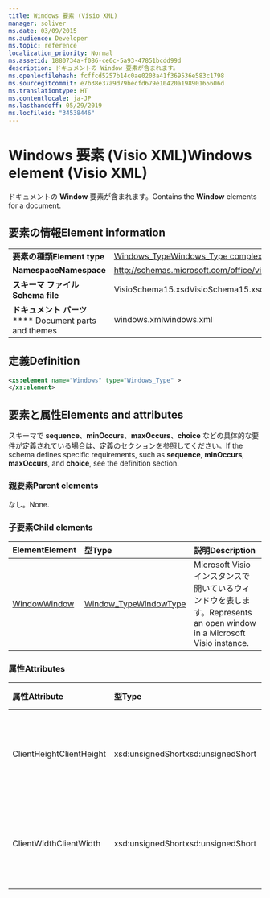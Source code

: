 ```yaml
---
title: Windows 要素 (Visio XML)
manager: soliver
ms.date: 03/09/2015
ms.audience: Developer
ms.topic: reference
localization_priority: Normal
ms.assetid: 1880734a-f086-ce6c-5a93-47851bcdd99d
description: ドキュメントの Window 要素が含まれます。
ms.openlocfilehash: fcffcd5257b14c0ae0203a41f369536e583c1798
ms.sourcegitcommit: e7b38e37a9d79becfd679e10420a19890165606d
ms.translationtype: HT
ms.contentlocale: ja-JP
ms.lasthandoff: 05/29/2019
ms.locfileid: "34538446"
---
```

# <a name="windows-element-visio-xml"></a><span data-ttu-id="ab17d-103">Windows 要素 (Visio XML)</span><span class="sxs-lookup"><span data-stu-id="ab17d-103">Windows element (Visio XML)</span></span>

<span data-ttu-id="ab17d-104">ドキュメントの **Window** 要素が含まれます。</span><span class="sxs-lookup"><span data-stu-id="ab17d-104">Contains the **Window** elements for a document.</span></span> 
  
## <a name="element-information"></a><span data-ttu-id="ab17d-105">要素の情報</span><span class="sxs-lookup"><span data-stu-id="ab17d-105">Element information</span></span>

|||
|:-----|:-----|
|<span data-ttu-id="ab17d-106">**要素の種類**</span><span class="sxs-lookup"><span data-stu-id="ab17d-106">**Element type**</span></span> <br/> |[<span data-ttu-id="ab17d-107">Windows_Type</span><span class="sxs-lookup"><span data-stu-id="ab17d-107">Windows_Type complexType</span></span>](windows_type-complextypevisio-xml.md) <br/> |
|<span data-ttu-id="ab17d-108">**Namespace**</span><span class="sxs-lookup"><span data-stu-id="ab17d-108">**Namespace**</span></span> <br/> |http://schemas.microsoft.com/office/visio/2012/main  <br/> |
|<span data-ttu-id="ab17d-109">**スキーマ ファイル**</span><span class="sxs-lookup"><span data-stu-id="ab17d-109">**Schema file**</span></span> <br/> |<span data-ttu-id="ab17d-110">VisioSchema15.xsd</span><span class="sxs-lookup"><span data-stu-id="ab17d-110">VisioSchema15.xsd</span></span>  <br/> |
|<span data-ttu-id="ab17d-111">**ドキュメント パーツ**</span><span class="sxs-lookup"><span data-stu-id="ab17d-111">\*\*\*\* Document parts and themes</span></span> <br/> |<span data-ttu-id="ab17d-112">windows.xml</span><span class="sxs-lookup"><span data-stu-id="ab17d-112">windows.xml</span></span>  <br/> |
   
## <a name="definition"></a><span data-ttu-id="ab17d-113">定義</span><span class="sxs-lookup"><span data-stu-id="ab17d-113">Definition</span></span>

```XML
<xs:element name="Windows" type="Windows_Type" >
</xs:element>
```

## <a name="elements-and-attributes"></a><span data-ttu-id="ab17d-114">要素と属性</span><span class="sxs-lookup"><span data-stu-id="ab17d-114">Elements and attributes</span></span>

<span data-ttu-id="ab17d-115">スキーマで **sequence**、**minOccurs**、**maxOccurs**、**choice** などの具体的な要件が定義されている場合は、定義のセクションを参照してください。</span><span class="sxs-lookup"><span data-stu-id="ab17d-115">If the schema defines specific requirements, such as **sequence**, **minOccurs**,
    **maxOccurs**, and
    **choice**, see the definition section.</span></span> 
  
### <a name="parent-elements"></a><span data-ttu-id="ab17d-116">親要素</span><span class="sxs-lookup"><span data-stu-id="ab17d-116">Parent elements</span></span>

<span data-ttu-id="ab17d-117">なし。</span><span class="sxs-lookup"><span data-stu-id="ab17d-117">None.</span></span>
  
### <a name="child-elements"></a><span data-ttu-id="ab17d-118">子要素</span><span class="sxs-lookup"><span data-stu-id="ab17d-118">Child elements</span></span>

|<span data-ttu-id="ab17d-119">**Element**</span><span class="sxs-lookup"><span data-stu-id="ab17d-119">**Element**</span></span>|<span data-ttu-id="ab17d-120">**型**</span><span class="sxs-lookup"><span data-stu-id="ab17d-120">**Type**</span></span>|<span data-ttu-id="ab17d-121">**説明**</span><span class="sxs-lookup"><span data-stu-id="ab17d-121">**Description**</span></span>|
|:-----|:-----|:-----|
|[<span data-ttu-id="ab17d-122">Window</span><span class="sxs-lookup"><span data-stu-id="ab17d-122">Window</span></span>](window-element-windows_type-complextypevisio-xml.md) <br/> |[<span data-ttu-id="ab17d-123">Window_Type</span><span class="sxs-lookup"><span data-stu-id="ab17d-123">WindowType</span></span>](window_type-complextypevisio-xml.md) <br/> |<span data-ttu-id="ab17d-124">Microsoft Visio インスタンスで開いているウィンドウを表します。</span><span class="sxs-lookup"><span data-stu-id="ab17d-124">Represents an open window in a Microsoft Visio instance.</span></span>  <br/> |
   
### <a name="attributes"></a><span data-ttu-id="ab17d-125">属性</span><span class="sxs-lookup"><span data-stu-id="ab17d-125">Attributes</span></span>

|<span data-ttu-id="ab17d-126">**属性**</span><span class="sxs-lookup"><span data-stu-id="ab17d-126">**Attribute**</span></span>|<span data-ttu-id="ab17d-127">**型**</span><span class="sxs-lookup"><span data-stu-id="ab17d-127">**Type**</span></span>|<span data-ttu-id="ab17d-128">**必須**</span><span class="sxs-lookup"><span data-stu-id="ab17d-128">**Required**</span></span>|<span data-ttu-id="ab17d-129">**説明**</span><span class="sxs-lookup"><span data-stu-id="ab17d-129">**Description**</span></span>|<span data-ttu-id="ab17d-130">**可能な値**</span><span class="sxs-lookup"><span data-stu-id="ab17d-130">**Possible values**</span></span>|
|:-----|:-----|:-----|:-----|:-----|
|<span data-ttu-id="ab17d-131">ClientHeight</span><span class="sxs-lookup"><span data-stu-id="ab17d-131">ClientHeight</span></span>  <br/> |<span data-ttu-id="ab17d-132">xsd:unsignedShort</span><span class="sxs-lookup"><span data-stu-id="ab17d-132">xsd:unsignedShort</span></span>  <br/> |<span data-ttu-id="ab17d-133">省略可能</span><span class="sxs-lookup"><span data-stu-id="ab17d-133">optional</span></span>  <br/> |<span data-ttu-id="ab17d-134">表示領域の高さの寸法を表します</span><span class="sxs-lookup"><span data-stu-id="ab17d-134">Represents the height dimension of a display area</span></span>  <br/> |<span data-ttu-id="ab17d-135">xsd:unsignedShort 型の値。</span><span class="sxs-lookup"><span data-stu-id="ab17d-135">Values of the xsd:unsignedShort type.</span></span>  <br/> |
|<span data-ttu-id="ab17d-136">ClientWidth</span><span class="sxs-lookup"><span data-stu-id="ab17d-136">ClientWidth</span></span>  <br/> |<span data-ttu-id="ab17d-137">xsd:unsignedShort</span><span class="sxs-lookup"><span data-stu-id="ab17d-137">xsd:unsignedShort</span></span>  <br/> |<span data-ttu-id="ab17d-138">省略可能</span><span class="sxs-lookup"><span data-stu-id="ab17d-138">optional</span></span>  <br/> |<span data-ttu-id="ab17d-139">表示領域の幅の寸法を表します</span><span class="sxs-lookup"><span data-stu-id="ab17d-139">Represents the width dimension of a display area</span></span>  <br/> |<span data-ttu-id="ab17d-140">xsd:unsignedShort 型の値。</span><span class="sxs-lookup"><span data-stu-id="ab17d-140">Values of the xsd:unsignedShort type.</span></span>  <br/> |
   

